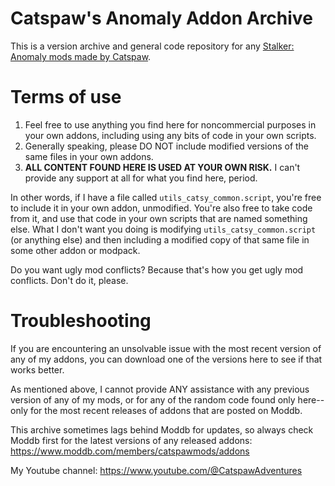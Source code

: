# **Catspaw's Anomaly Addon Archive**
This is a version archive and general code repository for any [Stalker: Anomaly mods made by Catspaw](https://www.moddb.com/members/catspawmods/addons). 

# Terms of use

1. Feel free to use anything you find here for noncommercial purposes in your own addons, including using any bits of code in your own scripts.
2. Generally speaking, please DO NOT include modified versions of the same files in your own addons.
3. **ALL CONTENT FOUND HERE IS USED AT YOUR OWN RISK.** I can't provide any support at all for what you find here, period.

In other words, if I have a file called `utils_catsy_common.script`, you're free to include it in your own addon, unmodified. You're also free to take code from it, and use that code in your own scripts that are named something else. What I don't want you doing is modifying `utils_catsy_common.script` (or anything else) and then including a modified copy of that same file in some other addon or modpack.

Do you want ugly mod conflicts? Because that's how you get ugly mod conflicts. Don't do it, please.

# Troubleshooting

If you are encountering an unsolvable issue with the most recent version of any of my addons, you can download one of the versions here to see if that works better.

As mentioned above, I cannot provide ANY assistance with any previous version of any of my mods, or for any of the random code found only here--only for the most recent releases of addons that are posted on Moddb.

This archive sometimes lags behind Moddb for updates, so always check Moddb first for the latest versions of any released addons: https://www.moddb.com/members/catspawmods/addons

My Youtube channel: https://www.youtube.com/@CatspawAdventures
